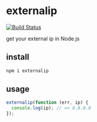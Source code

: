 # externalip

[![Build Status](https://travis-ci.org/alsotang/externalip.svg?branch=master)](https://travis-ci.org/alsotang/externalip)

get your external ip in Node.js

## install

```bash
npm i externalip
```

## usage

```js
externalip(function (err, ip) {
  console.log(ip); // => 8.8.8.8
});
```
